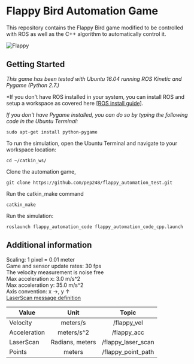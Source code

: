 # Flappy Bird Automation Game

This repository contains the Flappy Bird game modified to be controlled with ROS as well as the C++ algorithm to automatically control it.

![Flappy](flappy_cover.png)

## Getting Started

*This game has been tested with Ubuntu 16.04 running ROS Kinetic and Pygame (Python 2.7.)*

*If you don't have ROS installed in your system, you can install ROS and setup a workspace as covered here [[ROS install guide]](http://wiki.ros.org/ROS/Tutorials/InstallingandConfiguringROSEnvironment).

*If you don't have Pygame installed, you can do so by typing the following code in the Ubuntu Terminal:*
```
sudo apt-get install python-pygame
```



To run the simulation, open the Ubuntu Terminal and navigate to your workspace location:
```
cd ~/catkin_ws/
```
Clone the automation game,
```
git clone https://github.com/pep248/flappy_automation_test.git
```

Run the catkin_make command
```
catkin_make
```

Run the simulation:
```
roslaunch flappy_automation_code flappy_automation_code_cpp.launch
```

## Additional information
Scaling: 1 pixel = 0.01 meter  
Game and sensor update rates: 30 fps   
The velocity measurement is noise free   
Max acceleration x: 3.0 m/s^2  
Max acceleration y: 35.0 m/s^2  
Axis convention: x &rarr;, y &uarr;  
[LaserScan message definition](http://docs.ros.org/api/sensor_msgs/html/msg/LaserScan.html)

| Value         | Unit           | Topic  |
| ------------- |:-------------:| :-----:|
| Velocity      | meters/s           | /flappy_vel |
| Acceleration  | meters/s^2         | /flappy_acc |
| LaserScan     | Radians, meters      | /flappy_laser_scan |
| Points        | meters      | /flappy_point_path |
